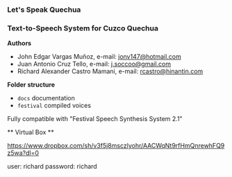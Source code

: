 ### Let's Speak Quechua
### Text-to-Speech System for Cuzco Quechua

**Authors**

  * John Edgar Vargas Muñoz, e-mail: jonv147@hotmail.com 
  * Juan Antonio Cruz Tello, e-mail: j.soccoo@gmail.com
  * Richard Alexander Castro Mamani, e-mail: rcastro@hinantin.com

**Folder structure**

  * `docs` documentation
  * `festival` compiled voices
  
Fully compatible with "Festival Speech Synthesis System 2.1" 

** Virtual Box **

https://www.dropbox.com/sh/v3f5j8msczlyohr/AACWqNt9rfHmQnrewhFQ9z5wa?dl=0

user: richard
password: richard






